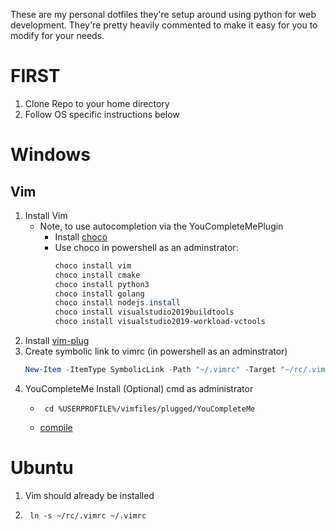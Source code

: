 These are my personal dotfiles they're setup around using python for web development.
They're pretty heavily commented to make it easy for you to modify for your needs.

# FIRST
1. Clone Repo to your home directory
2. Follow OS specific instructions below

# Windows
## Vim
1. Install Vim
    * Note, to use autocompletion via the YouCompleteMePlugin
        * Install [choco](https://chocolatey.org/install)
        * Use choco in powershell as an adminstrator:
            ```powershell
            choco install vim
            choco install cmake
            choco install python3
            choco install golang
            choco install nodejs.install
            choco install visualstudio2019buildtools
            choco install visualstudio2019-workload-vctools
            ```
2. Install [vim-plug](https://github.com/junegunn/vim-plug)
3. Create symbolic link to vimrc (in powershell as an adminstrator)
    ```powershell
    New-Item -ItemType SymbolicLink -Path "~/.vimrc" -Target "~/rc/.vimrc"
    ```
4. YouCompleteMe Install (Optional) cmd as administrator
    * ```shell
       cd %USERPROFILE%/vimfiles/plugged/YouCompleteMe
    * [compile](https://github.com/ycm-core/YouCompleteMe#windows)

# Ubuntu
1. Vim should already be installed
2. ```shell
    ln -s ~/rc/.vimrc ~/.vimrc
    ```
